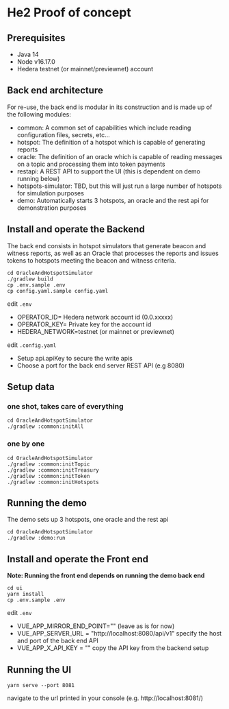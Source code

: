 # He2 Proof of concept

## Prerequisites

* Java 14
* Node v16.17.0
* Hedera testnet (or mainnet/previewnet) account

## Back end architecture

For re-use, the back end is modular in its construction and is made up of the following modules:

* common: A common set of capabilities which include reading configuration files, secrets, etc...
* hotspot: The definition of a hotspot which is capable of generating reports
* oracle: The definition of an oracle which is capable of reading messages on a topic and processing them into token payments
* restapi: A REST API to support the UI (this is dependent on demo running below)
* hotspots-simulator: TBD, but this will just run a large number of hotspots for simulation purposes
* demo: Automatically starts 3 hotspots, an oracle and the rest api for demonstration purposes 

## Install and operate the Backend

The back end consists in hotspot simulators that generate beacon and witness reports, as well as an Oracle that processes the reports and issues tokens to hotspots meeting the beacon and witness criteria.

```shell
cd OracleAndHotspotSimulator
./gradlew build
cp .env.sample .env
cp config.yaml.sample config.yaml 
```

edit `.env`

* OPERATOR_ID= Hedera network account id (0.0.xxxxx)
* OPERATOR_KEY= Private key for the account id
* HEDERA_NETWORK=testnet (or mainnet or previewnet)

edit `.config.yaml`

* Setup api.apiKey to secure the write apis
* Choose a port for the back end server REST API (e.g 8080) 

## Setup data

### one shot, takes care of everything

```shell
cd OracleAndHotspotSimulator
./gradlew :common:initAll 
```

### one by one

```shell
cd OracleAndHotspotSimulator
./gradlew :common:initTopic 
./gradlew :common:initTreasury
./gradlew :common:initToken 
./gradlew :common:initHotspots 
```

## Running the demo

The demo sets up 3 hotspots, one oracle and the rest api

```shell
cd OracleAndHotspotSimulator
./gradlew :demo:run
```

## Install and operate the Front end

__Note: Running the front end depends on running the demo back end__

```shell
cd ui
yarn install
cp .env.sample .env
```

edit `.env`

* VUE_APP_MIRROR_END_POINT="" (leave as is for now)
* VUE_APP_SERVER_URL = "http://localhost:8080/api/v1" specify the host and port of the back end API
* VUE_APP_X_API_KEY = "" copy the API key from the backend setup

## Running the UI

```shell
yarn serve --port 8081
```

navigate to the url printed in your console (e.g.  http://localhost:8081/)
